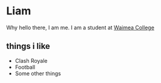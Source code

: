 # Liam


Why hello there, I am me.
I am a student at [Waimea College](https:waimea.school.nz)
## things i like
- Clash Royale
- Football
- Some other things
